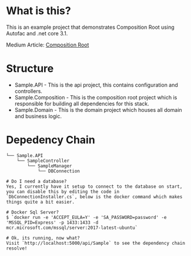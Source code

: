 ﻿# What is this?
This is an example project that demonstrates Composition Root using Autofac and .net core 3.1.

Medium Article: [Composition Root](https://medium.com/@cfryerdev/dependency-injection-composition-root-418a1bb19130)

# Structure
- Sample.API - This is the api project, this contains configuration and controllers.
- Sample.Composition - This is the composition root project which is responsible for building all dependencies for this stack.
- Sample.Domain - This is the domain project which houses all domain and business logic.

# Depedency Chain
```.
└── Sample.API
    └── SampleController
        └── SampleManager
            └── DBConnection

# Do I need a database?
Yes, I currently have it setup to connect to the database on start, you can disable this by editing the code in `DbConnectionInstaller.cs`, below is the docker command which makes things quite a bit easier.

# Docker Sql Server?
$ `docker run -e 'ACCEPT_EULA=Y' -e 'SA_PASSWORD=password' -e 'MSSQL_PID=Express' -p 1433:1433 -d mcr.microsoft.com/mssql/server:2017-latest-ubuntu`

# Ok, its running, now what?
Visit `http://localhost:5000/api/Sample` to see the dependency chain resolve!